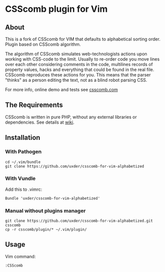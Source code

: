 # CSScomb plugin for Vim

## About
This is a fork of CSScomb for VIM that defaults to alphabetical sorting order.
Plugin based on CSScomb algorithm.

The algorithm of CSScomb simulates web-technologists actions upon working with CSS-code to the limit. Usually to re-order code you move lines over each other considering comments in the code, multilines records of property values, hacks and everything that could be found in the real file. CSScomb reproduces these actions for you. This means that the parser "thinks" as a person editing the text, not as a blind robot parsing CSS.

For more info, online demo and tests see [csscomb.com](http://csscomb.com/)


## The Requirements

CSScomb is written in pure PHP, without any external libraries or dependencies.
See details at [wiki](https://github.com/miripiruni/CSScomb/wiki/Requirements).


## Installation

### With Pathogen

```
cd ~/.vim/bundle
git clone https://github.com/uxder/csscomb-for-vim-alphabetized
```

### With Vundle
Add this to .vimrc:
```
Bundle 'uxder/csscomb-for-vim-alphabetized'
```

### Manual without plugins manager
```
git clone https://github.com/uxder/csscomb-for-vim-alphabetized.git csscomb
cp -r csscomb/plugin/* ~/.vim/plugin/
```

## Usage
Vim command:
```
:CSScomb
```
